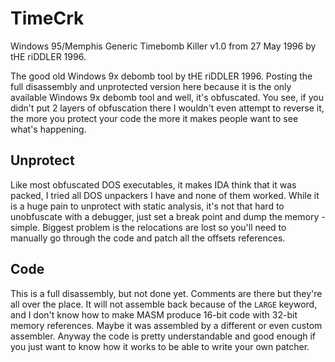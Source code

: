 # TimeCrk
Windows 95/Memphis Generic Timebomb Killer v1.0 from 27 May 1996 by tHE riDDLER 1996.

The good old Windows 9x debomb tool by tHE riDDLER 1996. Posting the full disassembly and unprotected version here because it is the only available Windows 9x debomb tool and well, it's obfuscated. You see, if you didn't put 2 layers of obfuscation there I wouldn't even attempt to reverse it, the more you protect your code the more it makes people want to see what's happening.

## Unprotect
Like most obfuscated DOS executables, it makes IDA think that it was packed, I tried all DOS unpackers I have and none of them worked. While it is a huge pain to unprotect with static analysis, it's not that hard to unobfuscate with a debugger, just set a break point and dump the memory - simple. Biggest problem is the relocations are lost so you'll need to manually go through the code and patch all the offsets references.

## Code
This is a full disassembly, but not done yet. Comments are there but they're all over the place. It will not assemble back because of the `LARGE` keyword, and I don't know how to make MASM produce 16-bit code with 32-bit memory references. Maybe it was assembled by a different or even custom assembler. Anyway the code is pretty understandable and good enough if you just want to know how it works to be able to write your own patcher.
